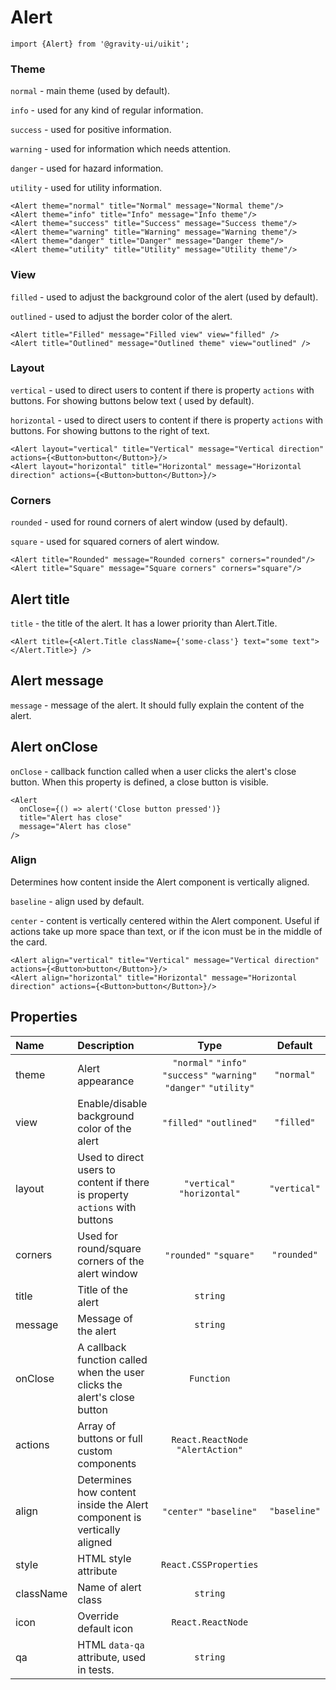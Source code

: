 <!--GITHUB_BLOCK-->

# Alert

<!--/GITHUB_BLOCK-->

```tsx
import {Alert} from '@gravity-ui/uikit';
```

### Theme

`normal` - main theme (used by default).

`info` - used for any kind of regular information.

`success` - used for positive information.

`warning` - used for information which needs attention.

`danger` - used for hazard information.

`utility` - used for utility information.

<!--LANDING_BLOCK
<ExampleBlock
    code={`
<Alert theme="normal" title="Normal" message="Normal theme" />
<Alert theme="info" title="Info" message="Info theme" />
<Alert theme="success" title="Success" message="Success theme" />
<Alert theme="warning" title="Warning" message="Warning theme" />
<Alert theme="danger" title="Danger" message="Danger theme" />
<Alert theme="utility" title="utility" message="Utility theme" />
`}>
    <UIKit.Alert theme="normal" title="Normal" message="Normal theme" />
    <UIKit.Alert theme="info" title="Info" message="Info theme" />
    <UIKit.Alert theme="success" title="Success" message="Success theme" />
    <UIKit.Alert theme="warning" title="Warning" message="Warning theme" />
    <UIKit.Alert theme="danger" title="Danger" message="Danger theme" />
    <UIKit.Alert theme="utility" title="Utility" message="Utility theme" />
</ExampleBlock>
LANDING_BLOCK-->

<!--GITHUB_BLOCK-->

```tsx
<Alert theme="normal" title="Normal" message="Normal theme"/>
<Alert theme="info" title="Info" message="Info theme"/>
<Alert theme="success" title="Success" message="Success theme"/>
<Alert theme="warning" title="Warning" message="Warning theme"/>
<Alert theme="danger" title="Danger" message="Danger theme"/>
<Alert theme="utility" title="Utility" message="Utility theme"/>
```

<!--/GITHUB_BLOCK-->

### View

`filled` - used to adjust the background color of the alert (used by default).

`outlined` - used to adjust the border color of the alert.

<!--LANDING_BLOCK
<ExampleBlock
    code={`
<Alert title="Filled" message="Filled view" view="filled" />
<Alert title="Outlined" message="Outlined theme" view="outlined" />
`}
>
    <UIKit.Alert title="Filled" message="Filled view" view="filled" />
    <UIKit.Alert title="Outlined" message="Outlined theme" view="outlined" />
</ExampleBlock>
LANDING_BLOCK-->

<!--GITHUB_BLOCK-->

```
<Alert title="Filled" message="Filled view" view="filled" />
<Alert title="Outlined" message="Outlined theme" view="outlined" />
```

<!--/GITHUB_BLOCK-->

### Layout

`vertical` - used to direct users to content if there is property `actions` with buttons. For showing buttons below text (
used
by default).

`horizontal` - used to direct users to content if there is property `actions` with buttons. For showing buttons to the right
of text.

<!--LANDING_BLOCK
<ExampleBlock
    code={`
<Alert layout="vertical" title="Vertical" message="Vertical direction" actions={<Button>button</Button>} />
<Alert layout="horizontal" title="Horizontal" message="Horizontal direction" actions={<Button>button</Button>} />
`}>
    <UIKit.Alert layout="vertical" title="Vertical" message="Vertical direction" actions={<UIKit.Button>button</UIKit.Button>} />
    <UIKit.Alert layout="horizontal" title="Horizontal" message="Horizontal direction" actions={<UIKit.Button>button</UIKit.Button>} />
</ExampleBlock>
LANDING_BLOCK-->

<!--GITHUB_BLOCK-->

```tsx
<Alert layout="vertical" title="Vertical" message="Vertical direction" actions={<Button>button</Button>}/>
<Alert layout="horizontal" title="Horizontal" message="Horizontal direction" actions={<Button>button</Button>}/>
```

<!--/GITHUB_BLOCK-->

### Corners

`rounded` - used for round corners of alert window (used by default).

`square` - used for squared corners of alert window.

<!--LANDING_BLOCK
<ExampleBlock
    code={`
<Alert title="Rounded" message="Rounded corners" corners="rounded"  />
<Alert title="Square" message="Square corners" corners="square" />
`}
>
    <UIKit.Alert title="Rounded" message="Rounded corners" corners="rounded"  />
    <UIKit.Alert title="Square" message="Square corners" corners="square" />
</ExampleBlock>
LANDING_BLOCK-->

<!--GITHUB_BLOCK-->

```tsx
<Alert title="Rounded" message="Rounded corners" corners="rounded"/>
<Alert title="Square" message="Square corners" corners="square"/>
```

<!--/GITHUB_BLOCK-->

## Alert title

`title` - the title of the alert. It has a lower priority than Alert.Title.

<!--LANDING_BLOCK
<ExampleBlock
    code={`
<Alert title={<Alert.Title className={'some-class'} text="some text"></Alert.Title>} />
`}
>
    <UIKit.Alert title={<UIKit.Alert.Title className={'some-class'} text="some text"></UIKit.Alert.Title>} />
</ExampleBlock>
LANDING_BLOCK-->

<!--GITHUB_BLOCK-->

```tsx
<Alert title={<Alert.Title className={'some-class'} text="some text"></Alert.Title>} />
```

<!--/GITHUB_BLOCK-->

## Alert message

`message` - message of the alert. It should fully explain the content of the alert.

## Alert onClose

`onClose` - callback function called when a user clicks the alert's close button. When this property is defined, a close button is visible.

<!--LANDING_BLOCK
<ExampleBlock
    code={`
<Alert onClose={() => alert('Close button pressed')} title="Alert has close" message="Alert has close" />
`}
>
    <UIKit.Alert onClose={() => alert('Close button pressed')} title="Alert has close" message="Alert has close" />
</ExampleBlock>
LANDING_BLOCK-->

<!--GITHUB_BLOCK-->

```tsx
<Alert
  onClose={() => alert('Close button pressed')}
  title="Alert has close"
  message="Alert has close"
/>
```

<!--/GITHUB_BLOCK-->

### Align

Determines how content inside the Alert component is vertically aligned.

`baseline` - align used by default.

`center` - content is vertically centered within the Alert component. Useful if actions take up
more space than text,
or if the icon must be in the middle of the card.

<!--LANDING_BLOCK
<ExampleBlock
    code={`
<Alert align="baseline" theme="info" title="Baseline" message="Baseline align" actions={<Button>button</Button>} />
<Alert align="center" theme="info" title="Center" message="Center align" actions={<Button>button</Button>} align="center"/>
`}>
    <UIKit.Alert align="baseline" theme="info" title="Baseline" message="Baseline align" actions={<UIKit.Button>button</UIKit.Button>} />
    <UIKit.Alert align="center" theme="info" title="Center" message="Center align" actions={<UIKit.Button>button</UIKit.Button>} align="center"/>
</ExampleBlock>
LANDING_BLOCK-->

<!--GITHUB_BLOCK-->

```tsx
<Alert align="vertical" title="Vertical" message="Vertical direction" actions={<Button>button</Button>}/>
<Alert align="horizontal" title="Horizontal" message="Horizontal direction" actions={<Button>button</Button>}/>
```

<!--/GITHUB_BLOCK-->

## Properties

| Name      | Description                                                                 |                                Type                                |   Default    |
| :-------- | :-------------------------------------------------------------------------- | :----------------------------------------------------------------: | :----------: |
| theme     | Alert appearance                                                            | `"normal"` `"info"` `"success"` `"warning"` `"danger"` `"utility"` |  `"normal"`  |
| view      | Enable/disable background color of the alert                                |                      `"filled"` `"outlined"`                       |  `"filled"`  |
| layout    | Used to direct users to content if there is property `actions` with buttons |                    `"vertical"` `"horizontal"`                     | `"vertical"` |
| corners   | Used for round/square corners of the alert window                           |                       `"rounded"` `"square"`                       | `"rounded"`  |
| title     | Title of the alert                                                          |                              `string`                              |              |
| message   | Message of the alert                                                        |                              `string`                              |              |
| onClose   | A callback function called when the user clicks the alert's close button    |                             `Function`                             |              |
| actions   | Array of buttons or full custom components                                  |                 `React.ReactNode` `"AlertAction"`                  |              |
| align     | Determines how content inside the Alert component is vertically aligned     |                      `"center"` `"baseline"`                       | `"baseline"` |
| style     | HTML style attribute                                                        |                       `React.CSSProperties`                        |              |
| className | Name of alert class                                                         |                              `string`                              |              |
| icon      | Override default icon                                                       |                         `React.ReactNode`                          |              |
| qa        | HTML `data-qa` attribute, used in tests.                                    |                              `string`                              |              |
